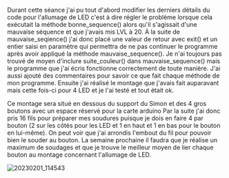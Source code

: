 Durant cette séance j'ai pu tout d'abord modifier les derniers détails du code pour l'allumage de LED c'est à dire
régler le problème lorsque cela exécutait la méthode bonne_sequence() alors qu'il s'agissait d'une mauvaise séquence 
et que j'avais mis LVL à 20. À la suite de mauvaise_seqience() j'ai donc placé une valeur de retour avec exit() et un
entier saisi en paramètre qui permettra de ne pas continuer le programme après avoir appliqué la méthode mauvaise_sequence().
Je n'ai toujours pas trouvé de moyen d'inclure suite_couleur() dans mauvaise_sequence() mais le programme que j'ai écris
fonctionne correctement de toute manière. J'ai aussi ajouté des commentaires pour savoir ce que fait chaque méthode de mon
programme. Ensuite j'ai réalisé le montage que j'avais fait auparavant mais cette fois-ci pour 4 LED et je l'ai testé et 
tout était ok. 

Ce montage sera situé en dessous du support du Simon et des 4 gros boutons avec un espace réservé pour la carte arduino 
Par la suite j'ai donc pris 16 fils pour préparer mes soudures puisque je dois en faire 4 par bouton (2 sur les côtés pour 
les LED et 1 en haut et 1 en bas pour le bouton en lui-même). On peut voir que j'ai arrondis l'embout du fil pour pouvoir
bien le souder au bouton. La semaine prochaine il faudra que je réalise un maximum de soudages et que je trouve le meilleur 
moyen de lier chaque bouton au montage concernant l'allumage de LED.

![20230201_114543](https://user-images.githubusercontent.com/120502024/216137274-f85b5657-9e3b-432e-854c-8ee6be551409.jpg)
